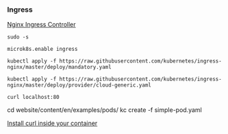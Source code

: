 
### Ingress

[Nginx Ingress Controller](https://kubernetes.github.io/ingress-nginx/deploy/)

```
sudo -s

microk8s.enable ingress

kubectl apply -f https://raw.githubusercontent.com/kubernetes/ingress-nginx/master/deploy/mandatory.yaml

kubectl apply -f https://raw.githubusercontent.com/kubernetes/ingress-nginx/master/deploy/provider/cloud-generic.yaml

curl localhost:80
```





cd website/content/en/examples/pods/
kc create -f simple-pod.yaml

[Install curl inside your container](https://kubernetes.io/docs/tasks/configure-pod-container/configure-pod-initialization/)
